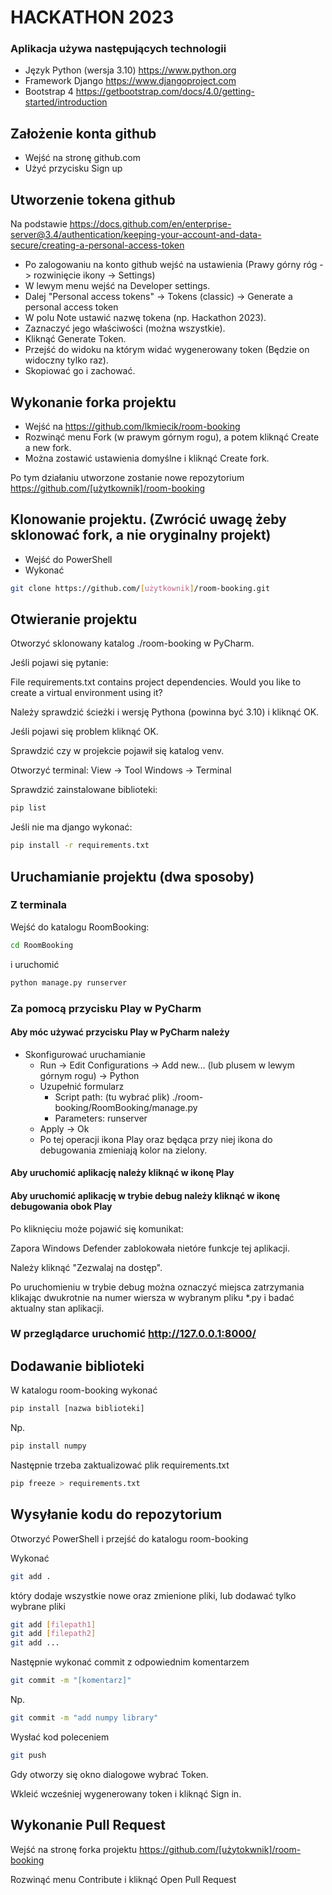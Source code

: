 # HACKATHON 2023

### Aplikacja używa następujących technologii

- Język Python (wersja 3.10) https://www.python.org
- Framework Django https://www.djangoproject.com
- Bootstrap 4 https://getbootstrap.com/docs/4.0/getting-started/introduction


## Założenie konta github
- Wejść na stronę github.com
- Użyć przycisku Sign up

## Utworzenie tokena github
Na podstawie
https://docs.github.com/en/enterprise-server@3.4/authentication/keeping-your-account-and-data-secure/creating-a-personal-access-token

- Po zalogowaniu na konto github wejść na ustawienia (Prawy górny róg -> rozwinięcie ikony -> Settings)
- W lewym menu wejść na Developer settings.
- Dalej "Personal access tokens" -> Tokens (classic) -> Generate a personal access token
- W polu Note ustawić nazwę tokena (np. Hackathon 2023).
- Zaznaczyć jego właściwości (można wszystkie).
- Kliknąć Generate Token.
- Przejść do widoku na którym widać wygenerowany token (Będzie on widoczny tylko raz).
- Skopiować go i zachować.

## Wykonanie forka projektu

- Wejść na https://github.com/lkmiecik/room-booking
- Rozwinąć menu Fork (w prawym górnym rogu), a potem kliknąć Create a new fork.
- Można zostawić ustawienia domyślne i kliknąć Create fork.

Po tym działaniu utworzone zostanie nowe repozytorium
https://github.com/[użytkownik]/room-booking

## Klonowanie projektu. (Zwrócić uwagę żeby sklonować fork, a nie oryginalny projekt)
- Wejść do PowerShell
- Wykonać
```bash
git clone https://github.com/[użytkownik]/room-booking.git
```


## Otwieranie projektu

Otworzyć sklonowany katalog ./room-booking w PyCharm.

Jeśli pojawi się pytanie:

File requirements.txt contains project dependencies. Would you like to create a virtual environment using it?

Należy sprawdzić ścieżki i wersję Pythona (powinna być 3.10) i kliknąć OK.

Jeśli pojawi się problem kliknąć OK.

Sprawdzić czy w projekcie pojawił się katalog venv.

Otworzyć terminal:
 View -> Tool Windows -> Terminal
 
Sprawdzić zainstalowane biblioteki:
```bash
pip list
```
Jeśli nie ma django wykonać:
```bash
pip install -r requirements.txt
```


## Uruchamianie projektu (dwa sposoby)

### Z terminala

Wejść do katalogu RoomBooking:
```bash
cd RoomBooking
```

i uruchomić
```bash
python manage.py runserver
```

### Za pomocą przycisku Play w PyCharm

#### Aby móc używać przycisku Play  w PyCharm należy
- Skonfigurować uruchamianie
  - Run -> Edit Configurations -> Add new... (lub plusem w lewym górnym rogu) -> Python
  - Uzupełnić formularz
    - Script path: (tu wybrać plik) ./room-booking/RoomBooking/manage.py
    - Parameters: runserver
  - Apply -> Ok
  - Po tej operacji ikona Play oraz będąca przy niej ikona do debugowania zmieniają kolor na zielony.

#### Aby uruchomić aplikację należy kliknąć w ikonę Play

#### Aby uruchomić aplikację w trybie debug należy kliknąć w ikonę debugowania obok Play

Po kliknięciu może pojawić się komunikat:

Zapora Windows Defender zablokowała nietóre funkcje tej aplikacji.

Należy kliknąć "Zezwalaj na dostęp".

Po uruchomieniu w trybie debug można oznaczyć miejsca zatrzymania klikając dwukrotnie na numer wiersza w wybranym pliku *.py i badać aktualny stan aplikacji.


### W przeglądarce uruchomić  http://127.0.0.1:8000/

## Dodawanie biblioteki

W katalogu room-booking wykonać

```bash
pip install [nazwa biblioteki]
```

Np.

```bash
pip install numpy
```
Następnie trzeba zaktualizować plik requirements.txt

```bash
pip freeze > requirements.txt
```

## Wysyłanie kodu do repozytorium

Otworzyć PowerShell i przejść do katalogu room-booking

Wykonać

```bash
git add .
```
który dodaje wszystkie nowe oraz zmienione pliki, lub dodawać tylko wybrane pliki

```bash
git add [filepath1]
git add [filepath2]
git add ...
```

Następnie wykonać commit z odpowiednim komentarzem

```bash
git commit -m "[komentarz]"
```
Np.

```bash
git commit -m "add numpy library"
```

Wysłać kod poleceniem

```bash
git push
```

Gdy otworzy się okno dialogowe wybrać Token.

Wkleić wcześniej wygenerowany token i kliknąć Sign in.

## Wykonanie Pull Request

Wejść na stronę forka projektu
https://github.com/[użytokwnik]/room-booking

Rozwinąć menu Contribute i kliknąć Open Pull Request